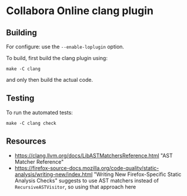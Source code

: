 # Collabora Online clang plugin

## Building

For configure: use the `--enable-loplugin` option.

To build, first build the clang plugin using:

```
make -C clang
```

and only then build the actual code.

## Testing

To run the automated tests:

```
make -C clang check
```

## Resources

- <https://clang.llvm.org/docs/LibASTMatchersReference.html> "AST Matcher Reference"
- <https://firefox-source-docs.mozilla.org/code-quality/static-analysis/writing-new/index.html>
  "Writing New Firefox-Specific Static Analysis Checks" suggests to use AST matchers instead of
  `RecursiveASTVisitor`, so using that approach here
